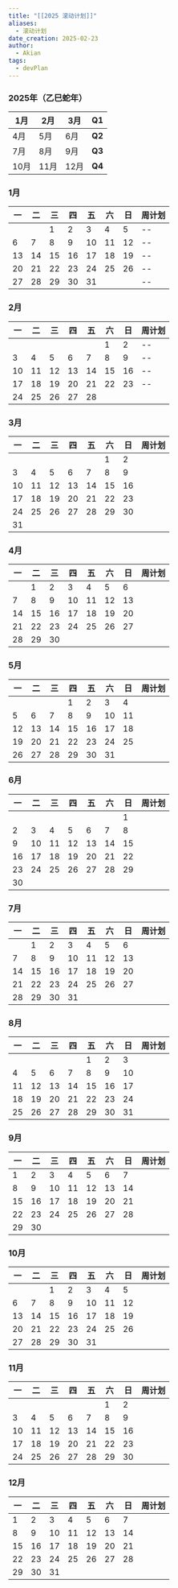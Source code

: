 ```yaml
---
title: "[[2025 滚动计划]]"
aliases:
  - 滚动计划
date_creation: 2025-02-23
author:
  - Akian
tags:
  - devPlan
---
```

### 2025年（乙巳蛇年）

| 1月  | 2月  | 3月  | **Q1** |
| --- | --- | --- | ------ |
| 4月  | 5月  | 6月  | **Q2** |
| 7月  | 8月  | 9月  | **Q3** |
| 10月 | 11月 | 12月 | **Q4** |
### 1月

| 一   | 二   | 三   | 四   | 五   | 六   | 日   | 周计划 |
| --- | --- | --- | --- | --- | --- | --- | --- |
|     |     | 1   | 2   | 3   | 4   | 5   | --  |
| 6   | 7   | 8   | 9   | 10  | 11  | 12  | --  |
| 13  | 14  | 15  | 16  | 17  | 18  | 19  | --  |
| 20  | 21  | 22  | 23  | 24  | 25  | 26  | --  |
| 27  | 28  | 29  | 30  | 31  |     |     | --  |

### 2月

| 一   | 二   | 三   | 四   | 五   | 六   | 日   | 周计划 |
| --- | --- | --- | --- | --- | --- | --- | --- |
|     |     |     |     |     | 1   | 2   | --  |
| 3   | 4   | 5   | 6   | 7   | 8   | 9   | --  |
| 10  | 11  | 12  | 13  | 14  | 15  | 16  | --  |
| 17  | 18  | 19  | 20  | 21  | 22  | 23  | --  |
| 24  | 25  | 26  | 27  | 28  |     |     |     |

### 3月

| 一   | 二   | 三   | 四   | 五   | 六   | 日   | 周计划 |
| --- | --- | --- | --- | --- | --- | --- | --- |
|     |     |     |     |     | 1   | 2   |     |
| 3   | 4   | 5   | 6   | 7   | 8   | 9   |     |
| 10  | 11  | 12  | 13  | 14  | 15  | 16  |     |
| 17  | 18  | 19  | 20  | 21  | 22  | 23  |     |
| 24  | 25  | 26  | 27  | 28  | 29  | 30  |     |
| 31  |     |     |     |     |     |     |     |

### 4月

| 一   | 二   | 三   | 四   | 五   | 六   | 日   | 周计划 |
| --- | --- | --- | --- | --- | --- | --- | --- |
|     | 1   | 2   | 3   | 4   | 5   | 6   |     |
| 7   | 8   | 9   | 10  | 11  | 12  | 13  |     |
| 14  | 15  | 16  | 17  | 18  | 19  | 20  |     |
| 21  | 22  | 23  | 24  | 25  | 26  | 27  |     |
| 28  | 29  | 30  |     |     |     |     |     |

### 5月

| 一   | 二   | 三   | 四   | 五   | 六   | 日   | 周计划 |
| --- | --- | --- | --- | --- | --- | --- | --- |
|     |     |     | 1   | 2   | 3   | 4   |     |
| 5   | 6   | 7   | 8   | 9   | 10  | 11  |     |
| 12  | 13  | 14  | 15  | 16  | 17  | 18  |     |
| 19  | 20  | 21  | 22  | 23  | 24  | 25  |     |
| 26  | 27  | 28  | 29  | 30  | 31  |     |     |
### 6月

| 一   | 二   | 三   | 四   | 五   | 六   | 日   | 周计划 |
| --- | --- | --- | --- | --- | --- | --- | --- |
|     |     |     |     |     |     | 1   |     |
| 2   | 3   | 4   | 5   | 6   | 7   | 8   |     |
| 9   | 10  | 11  | 12  | 13  | 14  | 15  |     |
| 16  | 17  | 18  | 19  | 20  | 21  | 22  |     |
| 23  | 24  | 25  | 26  | 27  | 28  | 29  |     |
| 30  |     |     |     |     |     |     |     |
### 7月

| 一   | 二   | 三   | 四   | 五   | 六   | 日   | 周计划 |
| --- | --- | --- | --- | --- | --- | --- | --- |
|     | 1   | 2   | 3   | 4   | 5   | 6   |     |
| 7   | 8   | 9   | 10  | 11  | 12  | 13  |     |
| 14  | 15  | 16  | 17  | 18  | 19  | 20  |     |
| 21  | 22  | 23  | 24  | 25  | 26  | 27  |     |
| 28  | 29  | 30  | 31  |     |     |     |     |

### 8月

| 一   | 二   | 三   | 四   | 五   | 六   | 日   | 周计划 |
| --- | --- | --- | --- | --- | --- | --- | --- |
|     |     |     |     | 1   | 2   | 3   |     |
| 4   | 5   | 6   | 7   | 8   | 9   | 10  |     |
| 11  | 12  | 13  | 14  | 15  | 16  | 17  |     |
| 18  | 19  | 20  | 21  | 22  | 23  | 24  |     |
| 25  | 26  | 27  | 28  | 29  | 30  | 31  |     |
### 9月

| 一   | 二   | 三   | 四   | 五   | 六   | 日   | 周计划 |
| --- | --- | --- | --- | --- | --- | --- | --- |
| 1   | 2   | 3   | 4   | 5   | 6   | 7   |     |
| 8   | 9   | 10  | 11  | 12  | 13  | 14  |     |
| 15  | 16  | 17  | 18  | 19  | 20  | 21  |     |
| 22  | 23  | 24  | 25  | 26  | 27  | 28  |     |
| 29  | 30  |     |     |     |     |     |     |
### 10月

| 一   | 二   | 三   | 四   | 五   | 六   | 日   | 周计划 |
| --- | --- | --- | --- | --- | --- | --- | --- |
|     |     | 1   | 2   | 3   | 4   | 5   |     |
| 6   | 7   | 8   | 9   | 10  | 11  | 12  |     |
| 13  | 14  | 15  | 16  | 17  | 18  | 19  |     |
| 20  | 21  | 22  | 23  | 24  | 25  | 26  |     |
| 27  | 28  | 29  | 30  | 31  |     |     |     |
### 11月

| 一   | 二   | 三   | 四   | 五   | 六   | 日   | 周计划 |
| --- | --- | --- | --- | --- | --- | --- | --- |
|     |     |     |     |     | 1   | 2   |     |
| 3   | 4   | 5   | 6   | 7   | 8   | 9   |     |
| 10  | 11  | 12  | 13  | 14  | 15  | 16  |     |
| 17  | 18  | 19  | 20  | 21  | 22  | 23  |     |
| 24  | 25  | 26  | 27  | 28  | 29  | 30  |     |
### 12月

| 一   | 二   | 三   | 四   | 五   | 六   | 日   | 周计划 |
| --- | --- | --- | --- | --- | --- | --- | --- |
| 1   | 2   | 3   | 4   | 5   | 6   | 7   |     |
| 8   | 9   | 10  | 11  | 12  | 13  | 14  |     |
| 15  | 16  | 17  | 18  | 19  | 20  | 21  |     |
| 22  | 23  | 24  | 25  | 26  | 27  | 28  |     |
| 29  | 30  | 31  |     |     |     |     |     |